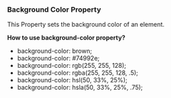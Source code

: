 ### Background Color Property
This Property sets the background color of an element.

**How to use background-color property?**
- background-color: brown;
- background-color: #74992e;
- background-color: rgb(255, 255, 128);
- background-color: rgba(255, 255, 128, .5);
- background-color: hsl(50, 33%, 25%);
- background-color: hsla(50, 33%, 25%, .75);